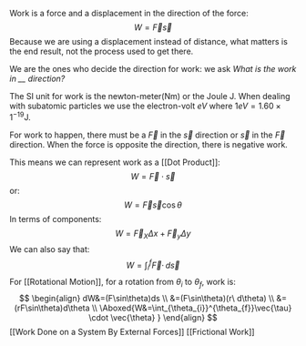 Work is a force and a displacement in the direction of the force:
$$
W=\vec{F}\vec{s}
$$
Because we are using a displacement instead of distance, what matters is the end result, not the process used to get there.

We are the ones who decide the direction for work: we ask *What is the work in __ direction?*

The $\mathrm{SI}$ unit for work is the newton-meter($\mathrm{Nm}$) or the Joule $\mathrm{J}$. When dealing with subatomic particles we use the electron-volt $eV$ where $1eV=1.60\times 1^{-19}\mathrm{J}$.

For work to happen, there must be a $\vec{F}$ in the $\vec{s}$ direction or $\vec{s}$ in the $\vec{F}$ direction. When the force is opposite the direction, there is negative work.

This means we can represent work as a [[Dot Product]]:
$$
W=\vec{F}\cdot \vec{s}
$$
or:
$$
W=\vec{F}\vec{s}\cos\theta
$$
In terms of components:
$$
W=\vec{F}_{X}\Delta x+\vec{F}_{y}\Delta y
$$
We can also say that:
$$
W=\int _{i}^{f}\vec{F}\cdot \, d\vec{s} 
$$
For [[Rotational Motion]], for a rotation from $\theta_{i}$ to $\theta_{f}$, work is:
$$
\begin{align}
dW&=(F\sin\theta)ds \\
&=(F\sin\theta)(r\ d\theta) \\
&=(rF\sin\theta)d\theta \\
\Aboxed{W&=\int_{\theta_{i}}^{\theta_{f}}\vec{\tau} \cdot \vec{\theta} }
\end{align}
$$
[[Work Done on a System By External Forces]]
[[Frictional Work]]
